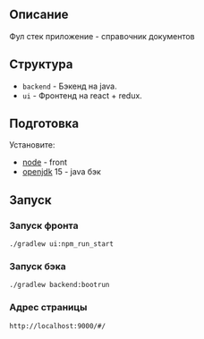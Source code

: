 ## Описание

Фул стек приложение - справочник документов

## Структура

- `backend` - Бэкенд на java.
- `ui` - Фронтенд на react + redux.

## Подготовка

Установите:

- [node](https://nodejs.org) - front
- [openjdk](https://openjdk.java.net) 15 - java бэк

## Запуск

### Запуск фронта

```
./gradlew ui:npm_run_start
```
### Запуск бэка
```
./gradlew backend:bootrun
```

### Адрес страницы
```
http://localhost:9000/#/
```
